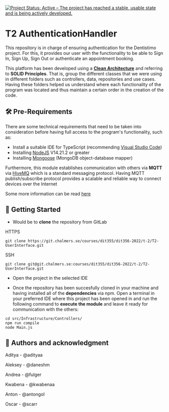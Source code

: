 [![Project Status: Active – The project has reached a stable, usable state and is being actively developed.](https://www.repostatus.org/badges/latest/active.svg)](https://www.repostatus.org/#active)

# T2 AuthenticationHandler
This repository is in charge of ensuring authentication for the Dentistimo project. For this, it provides our user with the functionality to be able to Sign In, Sign Up, Sign Out or authenticate an appointment booking. 

This platform has been developed using a [**Clean Architecture**](https://blog.cleancoder.com/uncle-bob/2012/08/13/the-clean-architecture.html) and referring to **SOLID Principles**. That is, group the different classes that we were using in different folders such as controllers, data, repositories and use cases. Having these folders helped us understand where each functionality of the program was located and thus maintain a certain order in the creation of the code.

## 🛠 Pre-Requirements 
There are some technical requirements that need to be taken into consideration before having full access to the program's functionality, such as:

- Install a suitable IDE for TypeScript (recommending [Visual Studio Code](https://visualstudio.microsoft.com/))
- Installing [NodeJS](https://nodejs.org/en/download/) V14.21.2 or greater
- Installing [Mongoose](https://mongoosejs.com/) (MongoDB object-database mapper)

Furthermore, this module establishes communication with others via **MQTT** via [HiveMQ](https://www.hivemq.com/) which is a standard messaging protocol. Having MQTT publish/subscribe protocol provides a scalable and reliable way to connect devices over the Internet

Some more information can be read [here](https://www.hivemq.com/docs/hivemq/4.10/user-guide/introduction.html)

## 🚀 Getting Started 

- Would be to **clone** the repository from GitLab

HTTPS
```
git clone https://git.chalmers.se/courses/dit355/dit356-2022/t-2/T2-UserInterface.git
```

SSH
```
git clone git@git.chalmers.se:courses/dit355/dit356-2022/t-2/T2-UserInterface.git
```
- Open the project in the selected IDE

- Once the repository has been succesfully cloned in your machine and having installed all of the **dependencies** via npm. 
Open a terminal in your preferred IDE where this project has been opened in and run the following command to **execute the module** and leave it ready for communication with the others:
```
cd src/Infrastructure/Controllers/
npm run compile
node Main.js
```


## 👤 Authors and acknowledgment
Aditya - @adityaa

Aleksey - @daneshm

Andrea - @fulger

Kwabena - @kwabenaa

Anton - @antongol

Oscar - @scarr


